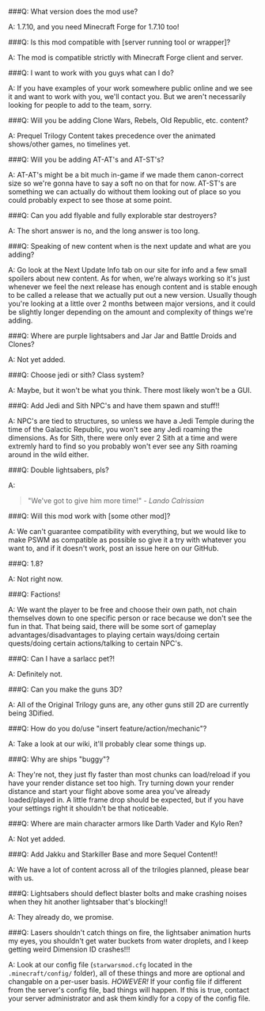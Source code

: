 ###Q: What version does the mod use?

A: 1.7.10, and you need Minecraft Forge for 1.7.10 too!




###Q: Is this mod compatible with [server running tool or wrapper]?

A: The mod is compatible strictly with Minecraft Forge client and server.




###Q: I want to work with you guys what can I do?

A: If you have examples of your work somewhere public online and we see it and want to work with you, we'll contact you.  But we aren't necessarily looking for people to add to the team, sorry.




###Q: Will you be adding Clone Wars, Rebels, Old Republic, etc. content?

A: Prequel Trilogy Content takes precedence over the animated shows/other games, no timelines yet.




###Q: Will you be adding AT-AT's and AT-ST's?

A: AT-AT's might be a bit much in-game if we made them canon-correct size so we're gonna have to say a soft no on that for now.  AT-ST's are something we can actually do without them looking out of place so you could probably expect to see those at some point.




###Q: Can you add flyable and fully explorable star destroyers?

A: The short answer is no, and the long answer is too long.




###Q: Speaking of new content when is the next update and what are you adding?

A: Go look at the Next Update Info tab on our site for info and a few small spoilers about new content.  As for when, we're always working so it's just whenever we feel the next release has enough content and is stable enough to be called a release that we actually put out a new version.  Usually though you're looking at a little over 2 months between major versions, and it could be slightly longer depending on the amount and complexity of things we're adding.




###Q: Where are purple lightsabers and Jar Jar and Battle Droids and Clones?

A: Not yet added.




###Q: Choose jedi or sith? Class system?

A: Maybe, but it won't be what you think. There most likely won't be a GUI.




###Q: Add Jedi and Sith NPC's and have them spawn and stuff!!

A: NPC's are tied to structures, so unless we have a Jedi Temple during the time of the Galactic Republic, you won't see any Jedi roaming the dimensions.  As for Sith, there were only ever 2 Sith at a time and were extremly hard to find so you probably won't ever see any Sith roaming around in the wild either.




###Q: Double lightsabers, pls?

A:
> "We've got to give him more time!" - *Lando Calrissian*



###Q: Will this mod work with [some other mod]?

A: We can't guarantee compatibility with everything, but we would like to make PSWM as compatible as possible so give it a try with whatever you want to, and if it doesn't work, post an issue here on our GitHub.




###Q: 1.8?

A: Not right now.




###Q: Factions!

A: We want the player to be free and choose their own path, not chain themselves down to one specific person or race because we don't see the fun in that.  That being said, there will be some sort of gameplay advantages/disadvantages to playing certain ways/doing certain quests/doing certain actions/talking to certain NPC's.




###Q: Can I have a sarlacc pet?!

A: Definitely not.




###Q: Can you make the guns 3D?

A: All of the Original Trilogy guns are, any other guns still 2D are currently being 3Dified.




###Q: How do you do/use "insert feature/action/mechanic"?

A: Take a look at our wiki, it'll probably clear some things up.




###Q: Why are ships "buggy"?

A: They're not, they just fly faster than most chunks can load/reload if you have your render distance set too high. Try turning down your render distance and start your flight above some area you've already loaded/played in.  A little frame drop should be expected, but if you have your settings right it shouldn't be that noticeable.




###Q: Where are main character armors like Darth Vader and Kylo Ren?

A: Not yet added.




###Q: Add Jakku and Starkiller Base and more Sequel Content!!

A: We have a lot of content across all of the trilogies planned, please bear with us.




###Q: Lightsabers should deflect blaster bolts and make crashing noises when they hit another lightsaber that's blocking!!

A: They already do, we promise.




###Q: Lasers shouldn't catch things on fire, the lightsaber animation hurts my eyes, you shouldn't get water buckets from water droplets, and I keep getting weird Dimension ID crashes!!!

A: Look at our config file (`starwarsmod.cfg` located in the `.minecraft/config/` folder), all of these things and more are optional and changable on a per-user basis. *HOWEVER!* If your config file if different from the server's config file, bad things will happen. If this is true, contact your server administrator and ask them kindly for a copy of the config file.
